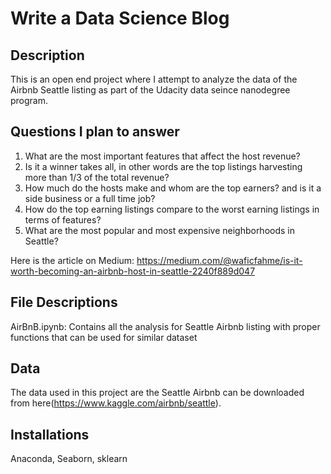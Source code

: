 # Write a Data Science Blog

## Description
This is an open end project where I attempt to analyze the data of the Airbnb Seattle listing as part of the Udacity data seince nanodegree program. 

## Questions I plan to answer
1. What are the most important features that affect the host revenue?
2. Is it a winner takes all, in other words are the top listings harvesting more than 1/3 of the total revenue?
3. How much do the hosts make and whom are the top earners? and is it a side business or a full time job?
4. How do the top earning listings compare to the worst earning listings in terms of features?
5. What are the most popular and most expensive neighborhoods in Seattle?

Here is the article on Medium: https://medium.com/@waficfahme/is-it-worth-becoming-an-airbnb-host-in-seattle-2240f889d047

## File Descriptions
AirBnB.ipynb: Contains all the analysis for Seattle Airbnb listing with proper functions that can be used for similar dataset

## Data
The data used in this project are the Seattle Airbnb can be downloaded from here(https://www.kaggle.com/airbnb/seattle).

## Installations
Anaconda, Seaborn, sklearn
